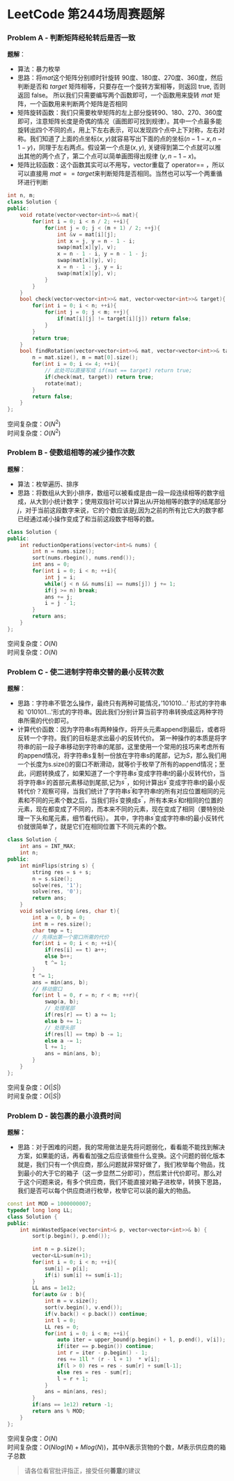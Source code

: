 # LeetCode 第244场周赛题解


### Problem A - 判断矩阵经轮转后是否一致
**题解**：
- 算法：暴力枚举
- 思路：将$mat$这个矩阵分别顺时针旋转 90度、180度、270度、360度，然后判断是否和 $target$ 矩阵相等，只要存在一个旋转方案相等，则返回 true, 否则返回 false。 所以我们只需要编写两个函数即可，一个函数用来旋转 $mat$ 矩阵，一个函数用来判断两个矩阵是否相同
- 矩阵旋转函数：我们只需要枚举矩阵的左上部分旋转90、180、270、360度即可，注意矩阵长度是奇偶的情况（画图即可找到规律）。其中一个点最多能旋转出四个不同的点，用上下左右表示，可以发现四个点中上下对称，左右对称。我们知道了上面的点坐标$(x,y)$就容易写出下面的点的坐标$(n-1-x, n-1-y)$，同理于左右两点。假设第一个点是$(x,y)$, 关键得到第二个点就可以推出其他的两个点了，第二个点可以简单画图得出规律 $(y, n - 1 - x)$。
- 矩阵比较函数：这个函数其实可以不用写，vector重载了 operator== ，所以可以直接用 $mat==target$来判断矩阵是否相同。当然也可以写一个两重循环进行判断
```C++
int n, m;
class Solution {
public:
    void rotate(vector<vector<int>>& mat){
        for(int i = 0; i < n / 2; ++i){
            for(int j = 0; j < (m + 1) / 2; ++j){
                int &v = mat[i][j];
                int x = j, y = n - 1 - i;
                swap(mat[x][y], v);
                x = n - 1 - i, y = n - 1 - j;
                swap(mat[x][y], v);
                x = n - 1 - j, y = i;
                swap(mat[x][y], v);
            }
        }
    }
    bool check(vector<vector<int>>& mat, vector<vector<int>>& target){
        for(int i = 0; i < n; ++i){
            for(int j = 0; j < m; ++j){
                if(mat[i][j] != target[i][j]) return false;
            }
        }
        return true;
    }
    bool findRotation(vector<vector<int>>& mat, vector<vector<int>>& target) {
        n = mat.size(), m = mat[0].size();
        for(int i = 0; i <= 4; ++i){
            // 此处可以直接写成 if(mat == target) return true;
            if(check(mat, target)) return true;
            rotate(mat);
        }
        return false;
    }
};
```
空间复杂度：$O(N^2)$ \
时间复杂度：$O(N^2)$

### Problem B - 使数组相等的减少操作次数
**题解**：
- 算法：枚举遍历、排序
- 思路：将数组从大到小排序，数组可以被看成是由一段一段连续相等的数字组成，从大到小统计数字；使用双指针可以计算出从$i$开始相等的数字的结尾部分$j$，对于当前这段数字来说，它的个数应该是$j$,因为之前的所有比它大的数字都已经通过减小操作变成了和当前这段数字相等的数。
```C++
class Solution {
public:
    int reductionOperations(vector<int>& nums) {
        int n = nums.size();
        sort(nums.rbegin(), nums.rend());
        int ans = 0;
        for(int i = 0; i < n; ++i){
            int j = i;
            while(j < n && nums[i] == nums[j]) j += 1;
            if(j >= n) break;
            ans += j;
            i = j - 1;
        }
        return ans;
    }
};
```
空间复杂度：$O(N)$\
时间复杂度：$O(N)$

### Problem C - 使二进制字符串交替的最小反转次数
**题解**：
- 思路：字符串不管怎么操作，最终只有两种可能情况，’101010...‘ 形式的字符串和 '010101...'形式的字符串。因此我们分别计算当前字符串转换成这两种字符串所需的代价即可。
- 计算代价函数：因为字符串s有两种操作，将开头元素append到最后，或者将反转一个字符。我们的目标是求出最小的反转代价。
第一种操作的本质是将字符串的前一段子串移动到字符串的尾部，这里使用一个常用的技巧来考虑所有的append情况，将字符串s复制一份放在字符串s的尾部，记为$S$，那么我们用一个长度为s.size()的窗口不断滑动，就等价于枚举了所有的append情况；至此，问题转换成了，如果知道了一个字符串$s^'$变成字符串$t$的最小反转代价，当将字符串$s^'$的首部元素移动到尾部,记为$s^{''}$，如何计算出$s^{''}$变成字符串$t$的最小反转代价？观察可得，当我们统计了字符串$s^'$和字符串$t$的所有对应位置相同的元素和不同的元素个数之后，当我们将$s^{'}$变换成$s^{''}$，所有本来$s^{'}$和$t$相同的位置的元素，现在都变成了不同的，而本来不同的元素，现在变成了相同（要特别处理一下头和尾元素，细节看代码）。 其中，字符串$s^'$变成字符串$t$的最小反转代价就很简单了，就是它们在相同位置下不同元素的个数。
```C++
class Solution {
    int ans = INT_MAX;
    int n;
public:
    int minFlips(string s) {
        string res = s + s;
        n = s.size();
        solve(res, '1');
        solve(res, '0');
        return ans;
    }
    void solve(string &res, char t){
        int a = 0, b = 0;
        int m = res.size();
        char tmp = t;
        // 先得出第一个窗口所需的代价
        for(int i = 0; i < n; ++i){
            if(res[i] == t) a++;
            else b++;
            t ^= 1;
        }
        t ^= 1;
        ans = min(ans, b);
        // 移动窗口
        for(int l = 0, r = n; r < m; ++r){
            swap(a, b);
            // 处理尾部
            if(res[r] == t) a += 1;
            else b += 1;
            // 处理头部
            if(res[l] == tmp) b -= 1;
            else a -= 1;
            l += 1;
            ans = min(ans, b);
        }
    }
};
```
空间复杂度：$O(|S|)$\
时间复杂度：$O(|S|)$

### Problem D - 装包裹的最小浪费时间
**题解：**
- 思路：对于困难的问题，我的常用做法是先将问题弱化，看看能不能找到解决方案，如果能的话，再看看加强之后应该做些什么变换。这个问题的弱化版本就是，我们只有一个供应商，那么问题就非常好做了，我们枚举每个物品，找到最小的大于它的箱子（这一步显然二分即可），然后累计代价即可。那么对于这个问题来说，有多个供应商，我们不能直接对箱子进枚举，转换下思路，我们是否可以每个供应商进行枚举，枚举它可以装的最大的物品。

```C++
const int MOD = 1000000007;
typedef long long LL;
class Solution {
public:
    int minWastedSpace(vector<int>& p, vector<vector<int>>& b) {
        sort(p.begin(), p.end());
        
        int n = p.size();
        vector<LL>sum(n+1);
        for(int i = 0; i < n; ++i){
            sum[i] = p[i];
            if(i) sum[i] += sum[i-1];
        }
        LL ans = 1e12;
        for(auto &v : b){
            int m = v.size();
            sort(v.begin(), v.end());
            if(v.back() < p.back()) continue;
            int l = 0;
            LL res = 0;
            for(int i = 0; i < m; ++i){
                auto iter = upper_bound(p.begin() + l, p.end(), v[i]);
                if(iter == p.begin()) continue;
                int r = iter - p.begin() - 1;
                res += 1ll * (r - l + 1)  * v[i];
                if(l > 0) res = res - sum[r] + sum[l-1];
                else res = res - sum[r];
                l = r + 1;
            }
            ans = min(ans, res);
        }
        if(ans == 1e12) return -1;
        return ans % MOD;
    } 
};
```
空间复杂度：$O(N)$\
时间复杂度：$O(Nlog(N)+Mlog(N))$，其中$N$表示货物的个数，$M$表示供应商的箱子总数

>请各位看官批评指正，接受任何**善意**的建议

